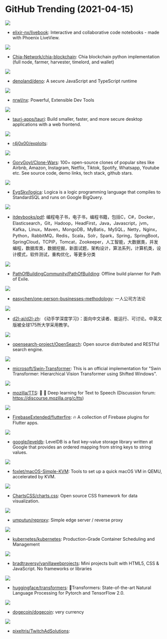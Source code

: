 # GitHub Trending (2021-04-15)

![](https://img.shields.io/badge/Elixir-New%20184-green?style=flat-square&logo=appveyor)
- [elixir-nx/livebook](https://github.com/elixir-nx/livebook): Interactive and collaborative code notebooks - made with Phoenix LiveView.

![](https://img.shields.io/badge/Python-New%20216-green?style=flat-square&logo=appveyor)
- [Chia-Network/chia-blockchain](https://github.com/Chia-Network/chia-blockchain): Chia blockchain python implementation (full node, farmer, harvester, timelord, and wallet)

![](https://img.shields.io/badge/Rust-New%20104-green?style=flat-square&logo=appveyor)
- [denoland/deno](https://github.com/denoland/deno): A secure JavaScript and TypeScript runtime

![](https://img.shields.io/badge/TypeScript-New%2045-green?style=flat-square&logo=appveyor)
- [nrwl/nx](https://github.com/nrwl/nx): Powerful, Extensible Dev Tools

![](https://img.shields.io/badge/Rust-New%20257-green?style=flat-square&logo=appveyor)
- [tauri-apps/tauri](https://github.com/tauri-apps/tauri): Build smaller, faster, and more secure desktop applications with a web frontend.

![](https://img.shields.io/badge/JavaScript-New%20283-green?style=flat-square&logo=appveyor)
- [r4j0x00/exploits](https://github.com/r4j0x00/exploits): 

![](https://img.shields.io/badge/none-New%20553-green?style=flat-square&logo=appveyor)
- [GorvGoyl/Clone-Wars](https://github.com/GorvGoyl/Clone-Wars): 100+ open-source clones of popular sites like Airbnb, Amazon, Instagram, Netflix, Tiktok, Spotify, Whatsapp, Youtube etc. See source code, demo links, tech stack, github stars.

![](https://img.shields.io/badge/Jupyter%20Notebook-New%20200-green?style=flat-square&logo=appveyor)
- [EvgSkv/logica](https://github.com/EvgSkv/logica): Logica is a logic programming language that compiles to StandardSQL and runs on Google BigQuery.

![](https://img.shields.io/badge/none-New%20122-green?style=flat-square&logo=appveyor)
- [itdevbooks/pdf](https://github.com/itdevbooks/pdf): 编程电子书，电子书，编程书籍，包括C，C#，Docker，Elasticsearch，Git，Hadoop，HeadFirst，Java，Javascript，jvm，Kafka，Linux，Maven，MongoDB，MyBatis，MySQL，Netty，Nginx，Python，RabbitMQ，Redis，Scala，Solr，Spark，Spring，SpringBoot，SpringCloud，TCPIP，Tomcat，Zookeeper，人工智能，大数据类，并发编程，数据库类，数据挖掘，新面试题，架构设计，算法系列，计算机类，设计模式，软件测试，重构优化，等更多分类

![](https://img.shields.io/badge/Lua-New%2018-green?style=flat-square&logo=appveyor)
- [PathOfBuildingCommunity/PathOfBuilding](https://github.com/PathOfBuildingCommunity/PathOfBuilding): Offline build planner for Path of Exile.

![](https://img.shields.io/badge/none-New%20228-green?style=flat-square&logo=appveyor)
- [easychen/one-person-businesses-methodology](https://github.com/easychen/one-person-businesses-methodology): 一人公司方法论

![](https://img.shields.io/badge/Python-New%20248-green?style=flat-square&logo=appveyor)
- [d2l-ai/d2l-zh](https://github.com/d2l-ai/d2l-zh): 《动手学深度学习》：面向中文读者、能运行、可讨论。中英文版被全球175所大学采用教学。

![](https://img.shields.io/badge/Java-New%20339-green?style=flat-square&logo=appveyor)
- [opensearch-project/OpenSearch](https://github.com/opensearch-project/OpenSearch): Open source distributed and RESTful search engine.

![](https://img.shields.io/badge/Python-New%20277-green?style=flat-square&logo=appveyor)
- [microsoft/Swin-Transformer](https://github.com/microsoft/Swin-Transformer): This is an official implementation for "Swin Transformer: Hierarchical Vision Transformer using Shifted Windows".

![](https://img.shields.io/badge/Jupyter%20Notebook-New%20697-green?style=flat-square&logo=appveyor)
- [mozilla/TTS](https://github.com/mozilla/TTS): 🤖 💬 Deep learning for Text to Speech (Discussion forum: https://discourse.mozilla.org/c/tts)

![](https://img.shields.io/badge/Dart-New%2027-green?style=flat-square&logo=appveyor)
- [FirebaseExtended/flutterfire](https://github.com/FirebaseExtended/flutterfire): 🔥 A collection of Firebase plugins for Flutter apps.

![](https://img.shields.io/badge/C%2B%2B-New%2068-green?style=flat-square&logo=appveyor)
- [google/leveldb](https://github.com/google/leveldb): LevelDB is a fast key-value storage library written at Google that provides an ordered mapping from string keys to string values.

![](https://img.shields.io/badge/Shell-New%20111-green?style=flat-square&logo=appveyor)
- [foxlet/macOS-Simple-KVM](https://github.com/foxlet/macOS-Simple-KVM): Tools to set up a quick macOS VM in QEMU, accelerated by KVM.

![](https://img.shields.io/badge/HTML-New%2082-green?style=flat-square&logo=appveyor)
- [ChartsCSS/charts.css](https://github.com/ChartsCSS/charts.css): Open source CSS framework for data visualization.

![](https://img.shields.io/badge/Go-New%2097-green?style=flat-square&logo=appveyor)
- [umputun/reproxy](https://github.com/umputun/reproxy): Simple edge server / reverse proxy

![](https://img.shields.io/badge/Go-New%2058-green?style=flat-square&logo=appveyor)
- [kubernetes/kubernetes](https://github.com/kubernetes/kubernetes): Production-Grade Container Scheduling and Management

![](https://img.shields.io/badge/JavaScript-New%20139-green?style=flat-square&logo=appveyor)
- [bradtraversy/vanillawebprojects](https://github.com/bradtraversy/vanillawebprojects): Mini projects built with HTML5, CSS & JavaScript. No frameworks or libraries

![](https://img.shields.io/badge/Python-New%20359-green?style=flat-square&logo=appveyor)
- [huggingface/transformers](https://github.com/huggingface/transformers): 🤗Transformers: State-of-the-art Natural Language Processing for Pytorch and TensorFlow 2.0.

![](https://img.shields.io/badge/C%2B%2B-New%2076-green?style=flat-square&logo=appveyor)
- [dogecoin/dogecoin](https://github.com/dogecoin/dogecoin): very currency

![](https://img.shields.io/badge/JavaScript-New%2019-green?style=flat-square&logo=appveyor)
- [pixeltris/TwitchAdSolutions](https://github.com/pixeltris/TwitchAdSolutions): 

